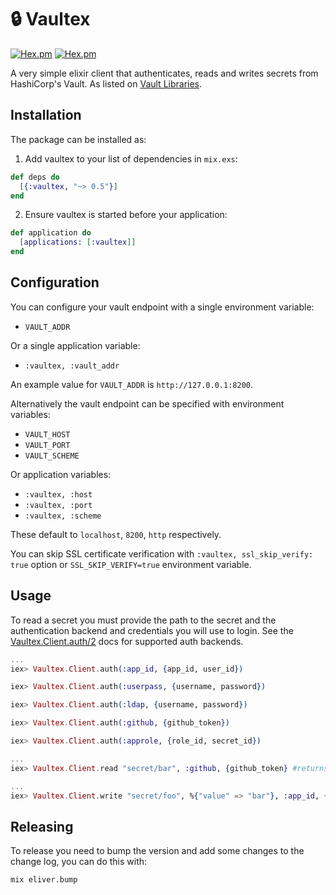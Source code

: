 # :lock: Vaultex

[![Hex.pm](https://img.shields.io/hexpm/v/vaultex.svg)](https://hex.pm/packages/vaultex)
[![Hex.pm](https://img.shields.io/hexpm/dt/vaultex.svg)](https://hex.pm/packages/vaultex)

A very simple elixir client that authenticates, reads and writes secrets from HashiCorp's Vault. As listed on [Vault Libraries](https://www.vaultproject.io/api/libraries.html#elixir).

## Installation

The package can be installed as:

  1. Add vaultex to your list of dependencies in `mix.exs`:

```elixir
def deps do
  [{:vaultex, "~> 0.5"}]
end
```
  2. Ensure vaultex is started before your application:

```elixir
def application do
  [applications: [:vaultex]]
end
```
## Configuration

You can configure your vault endpoint with a single environment variable:

* `VAULT_ADDR`

Or a single application variable:

* `:vaultex, :vault_addr`

An example value for `VAULT_ADDR` is `http://127.0.0.1:8200`.

Alternatively the vault endpoint can be specified with environment variables:

* `VAULT_HOST`
* `VAULT_PORT`
* `VAULT_SCHEME`

Or application variables:

* `:vaultex, :host`
* `:vaultex, :port`
* `:vaultex, :scheme`

These default to `localhost`, `8200`, `http` respectively.

You can skip SSL certificate verification with `:vaultex, ssl_skip_verify: true` option
or `SSL_SKIP_VERIFY=true` environment variable.  

## Usage

To read a secret you must provide the path to the secret and the authentication backend and credentials you will use to login. See the [Vaultex.Client.auth/2](https://hexdocs.pm/vaultex/Vaultex.Client.html#auth/2) docs for supported auth backends.

```elixir
...
iex> Vaultex.Client.auth(:app_id, {app_id, user_id})

iex> Vaultex.Client.auth(:userpass, {username, password})

iex> Vaultex.Client.auth(:ldap, {username, password})

iex> Vaultex.Client.auth(:github, {github_token})

iex> Vaultex.Client.auth(:approle, {role_id, secret_id})

...
iex> Vaultex.Client.read "secret/bar", :github, {github_token} #returns {:ok, %{"value" => bar"}}

...
iex> Vaultex.Client.write "secret/foo", %{"value" => "bar"}, :app_id, {app_id, user_id}

```

## Releasing

To release you need to bump the version and add some changes to the change log, you can do this with:

```
mix eliver.bump
```

